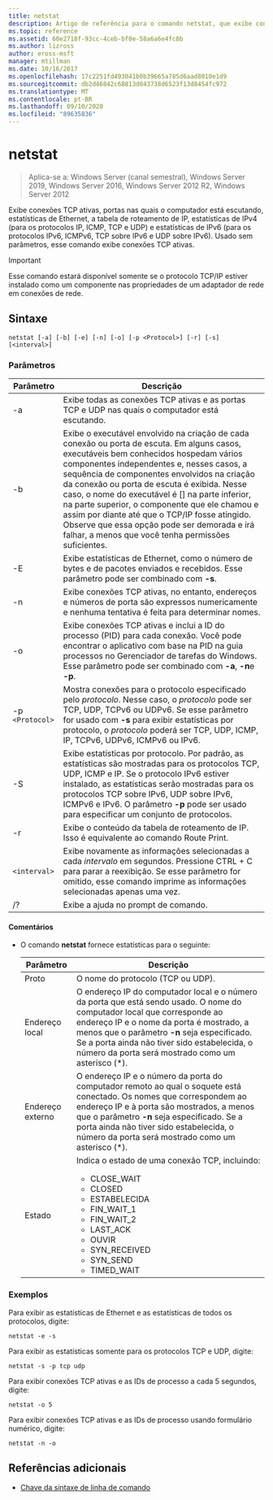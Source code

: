 ```yaml
---
title: netstat
description: Artigo de referência para o comando netstat, que exibe conexões TCP ativas, portas nas quais o computador está escutando, estatísticas de Ethernet, a tabela de roteamento de IP, estatísticas de IPv4 e estatísticas de IPv6.
ms.topic: reference
ms.assetid: 60e2718f-93cc-4ceb-bf0e-58a6a6e4fc8b
ms.author: lizross
author: eross-msft
manager: mtillman
ms.date: 10/16/2017
ms.openlocfilehash: 17c2251fd493041b0b39665a785d6aad8010e1d9
ms.sourcegitcommit: db2d46842c68813d043738d6523f13d8454fc972
ms.translationtype: MT
ms.contentlocale: pt-BR
ms.lasthandoff: 09/10/2020
ms.locfileid: "89635836"
---
```

# <a name="netstat"></a>netstat

> Aplica-se a: Windows Server (canal semestral), Windows Server 2019, Windows Server 2016, Windows Server 2012 R2, Windows Server 2012

Exibe conexões TCP ativas, portas nas quais o computador está escutando, estatísticas de Ethernet, a tabela de roteamento de IP, estatísticas de IPv4 (para os protocolos IP, ICMP, TCP e UDP) e estatísticas de IPv6 (para os protocolos IPv6, ICMPv6, TCP sobre IPv6 e UDP sobre IPv6). Usado sem parâmetros, esse comando exibe conexões TCP ativas.

> [!IMPORTANT]
> Esse comando estará disponível somente se o protocolo TCP/IP estiver instalado como um componente nas propriedades de um adaptador de rede em conexões de rede.

## <a name="syntax"></a>Sintaxe

```
netstat [-a] [-b] [-e] [-n] [-o] [-p <Protocol>] [-r] [-s] [<interval>]
```

### <a name="parameters"></a>Parâmetros

| Parâmetro | Descrição |
| --------- | ----------- |
| -a | Exibe todas as conexões TCP ativas e as portas TCP e UDP nas quais o computador está escutando. |
| -b | Exibe o executável envolvido na criação de cada conexão ou porta de escuta. Em alguns casos, executáveis bem conhecidos hospedam vários componentes independentes e, nesses casos, a sequência de componentes envolvidos na criação da conexão ou porta de escuta é exibida. Nesse caso, o nome do executável é [] na parte inferior, na parte superior, o componente que ele chamou e assim por diante até que o TCP/IP fosse atingido. Observe que essa opção pode ser demorada e irá falhar, a menos que você tenha permissões suficientes.
| -E | Exibe estatísticas de Ethernet, como o número de bytes e de pacotes enviados e recebidos. Esse parâmetro pode ser combinado com **-s**. |
| -n | Exibe conexões TCP ativas, no entanto, endereços e números de porta são expressos numericamente e nenhuma tentativa é feita para determinar nomes. |
| -o | Exibe conexões TCP ativas e inclui a ID do processo (PID) para cada conexão. Você pode encontrar o aplicativo com base na PID na guia processos no Gerenciador de tarefas do Windows. Esse parâmetro pode ser combinado com **-a**, **-n**e **-p**. |
| -p `<Protocol>` | Mostra conexões para o protocolo especificado pelo *protocolo*. Nesse caso, o *protocolo* pode ser TCP, UDP, TCPv6 ou UDPv6. Se esse parâmetro for usado com **-s** para exibir estatísticas por protocolo, o *protocolo* poderá ser TCP, UDP, ICMP, IP, TCPv6, UDPv6, ICMPv6 ou IPv6. |
| -S | Exibe estatísticas por protocolo. Por padrão, as estatísticas são mostradas para os protocolos TCP, UDP, ICMP e IP. Se o protocolo IPv6 estiver instalado, as estatísticas serão mostradas para os protocolos TCP sobre IPv6, UDP sobre IPv6, ICMPv6 e IPv6. O parâmetro **-p** pode ser usado para especificar um conjunto de protocolos. |
| -r | Exibe o conteúdo da tabela de roteamento de IP. Isso é equivalente ao comando Route Print. |
| `<interval>` | Exibe novamente as informações selecionadas a cada *intervalo* em segundos. Pressione CTRL + C para parar a reexibição. Se esse parâmetro for omitido, esse comando imprime as informações selecionadas apenas uma vez. |
| /? | Exibe a ajuda no prompt de comando. |

#### <a name="remarks"></a>Comentários

- O comando **netstat** fornece estatísticas para o seguinte:

    | Parâmetro | Descrição |
    | --------- | ----------- |
    | Proto | O nome do protocolo (TCP ou UDP). |
    | Endereço local | O endereço IP do computador local e o número da porta que está sendo usado. O nome do computador local que corresponde ao endereço IP e o nome da porta é mostrado, a menos que o parâmetro **-n** seja especificado. Se a porta ainda não tiver sido estabelecida, o número da porta será mostrado como um asterisco (*). |
    | Endereço externo | O endereço IP e o número da porta do computador remoto ao qual o soquete está conectado. Os nomes que correspondem ao endereço IP e à porta são mostrados, a menos que o parâmetro **-n** seja especificado. Se a porta ainda não tiver sido estabelecida, o número da porta será mostrado como um asterisco (*). |
    | Estado | Indica o estado de uma conexão TCP, incluindo:<ul><li>CLOSE_WAIT</li><li>CLOSED</li><li>ESTABELECIDA</li><li>FIN_WAIT_1</li><li>FIN_WAIT_2</li><li>LAST_ACK</li><li>OUVIR</li><li>SYN_RECEIVED</li><li>SYN_SEND</li><li>TIMED_WAIT</li></ul> |

### <a name="examples"></a>Exemplos

Para exibir as estatísticas de Ethernet e as estatísticas de todos os protocolos, digite:

```
netstat -e -s
```

Para exibir as estatísticas somente para os protocolos TCP e UDP, digite:

```
netstat -s -p tcp udp
```

Para exibir conexões TCP ativas e as IDs de processo a cada 5 segundos, digite:

```
netstat -o 5
```

Para exibir conexões TCP ativas e as IDs de processo usando formulário numérico, digite:

```
netstat -n -o
```

## <a name="additional-references"></a>Referências adicionais

- [Chave da sintaxe de linha de comando](command-line-syntax-key.md)
